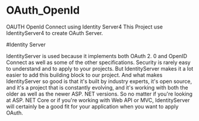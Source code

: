 # OAuth_OpenId
OAUTH OpenId Connect using Identity Server4
This Project use IdentityServer4 to create OAuth Server.

#Identity Server

IdentityServer is used because it implements both OAuth 2. 0 and OpenID Connect as well as some of the other specifications. Security is rarely easy to understand and to apply to your projects. But IdentityServer makes it a lot easier to add this building block to our project. And what makes IdentityServer so good is that it's built by industry experts, it's open source, and it's a project that is constantly evolving, and it's working with both the older as well as the newer ASP. NET versions. So no matter if you're looking at ASP. NET Core or if you're working with Web API or MVC, IdentityServer will certainly be a good fit for your application when you want to apply OAuth.

